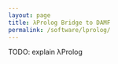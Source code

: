 ```yaml
---
layout: page
title: λProlog Bridge to DAMF
permalink: /software/lprolog/
---
```


TODO: explain &lambda;Prolog

